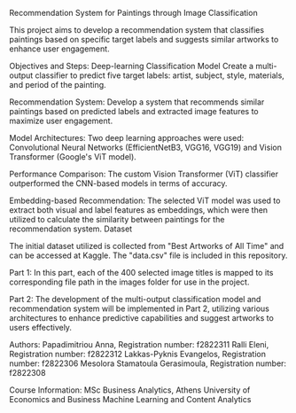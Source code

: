 Recommendation System for Paintings through Image Classification

This project aims to develop a recommendation system that classifies paintings based on specific target labels and suggests similar artworks to enhance user engagement.

Objectives and Steps:
Deep-learning Classification Model
Create a multi-output classifier to predict five target labels: artist, subject, style, materials, and period of the painting.

Recommendation System:
Develop a system that recommends similar paintings based on predicted labels and extracted image features to maximize user engagement.

Model Architectures:
Two deep learning approaches were used: Convolutional Neural Networks (EfficientNetB3, VGG16, VGG19) and Vision Transformer (Google's ViT model).

Performance Comparison:
The custom Vision Transformer (ViT) classifier outperformed the CNN-based models in terms of accuracy.

Embedding-based Recommendation:
The selected ViT model was used to extract both visual and label features as embeddings, which were then utilized to calculate the similarity between paintings for the recommendation system.
Dataset

The initial dataset utilized is collected from "Best Artworks of All Time" and can be accessed at Kaggle. The "data.csv" file is included in this repository.

Part 1:
In this part, each of the 400 selected image titles is mapped to its corresponding file path in the images folder for use in the project.

Part 2:
The development of the multi-output classification model and recommendation system will be implemented in Part 2, utilizing various architectures to enhance predictive capabilities and suggest artworks to users effectively.

Authors:
Papadimitriou Anna, Registration number: f2822311
Ralli Eleni, Registration number: f2822312
Lakkas-Pyknis Evangelos, Registration number: f2822306
Mesolora Stamatoula Gerasimoula, Registration number: f2822308

Course Information:
MSc Business Analytics, Athens University of Economics and Business
Machine Learning and Content Analytics
